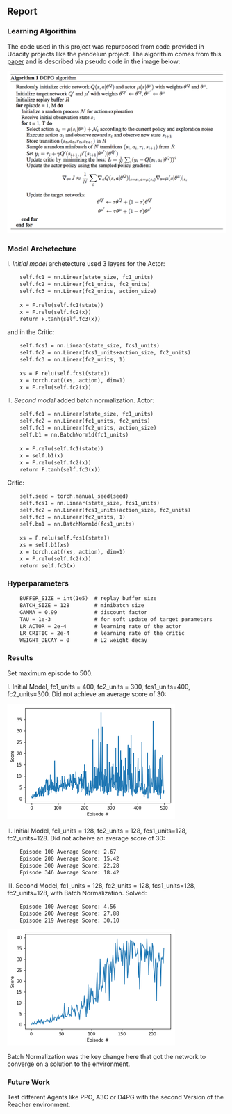 ## Report

### Learning Algorithim

 The code used in this project was repurposed from code provided in Udacity projects like the pendelum project.  The algorithim comes from this [paper](https://arxiv.org/pdf/1509.02971.pdf) and is described via pseudo code in the image below:

![alt text](image_alg.png "DDPG Algorithim")

### Model Archetecture

I. *Initial model* archetecture used 3 layers for the Actor:

        self.fc1 = nn.Linear(state_size, fc1_units)
        self.fc2 = nn.Linear(fc1_units, fc2_units)
        self.fc3 = nn.Linear(fc2_units, action_size)
        
        x = F.relu(self.fc1(state))
        x = F.relu(self.fc2(x))
        return F.tanh(self.fc3(x))
        
and in the Critic:

        self.fcs1 = nn.Linear(state_size, fcs1_units)
        self.fc2 = nn.Linear(fcs1_units+action_size, fc2_units)
        self.fc3 = nn.Linear(fc2_units, 1)
        
        xs = F.relu(self.fcs1(state))
        x = torch.cat((xs, action), dim=1)
        x = F.relu(self.fc2(x))
        
II. *Second model* added batch normalization.  Actor:

        self.fc1 = nn.Linear(state_size, fc1_units)
        self.fc2 = nn.Linear(fc1_units, fc2_units)
        self.fc3 = nn.Linear(fc2_units, action_size)
        self.b1 = nn.BatchNorm1d(fc1_units)
        
        x = F.relu(self.fc1(state))
        x = self.b1(x)
        x = F.relu(self.fc2(x))
        return F.tanh(self.fc3(x))

Critic:
        
        self.seed = torch.manual_seed(seed)
        self.fcs1 = nn.Linear(state_size, fcs1_units)
        self.fc2 = nn.Linear(fcs1_units+action_size, fc2_units)
        self.fc3 = nn.Linear(fc2_units, 1)
        self.bn1 = nn.BatchNorm1d(fcs1_units)
        
        xs = F.relu(self.fcs1(state))
        xs = self.b1(xs)
        x = torch.cat((xs, action), dim=1)
        x = F.relu(self.fc2(x))
        return self.fc3(x)
        
### Hyperparameters

        BUFFER_SIZE = int(1e5)  # replay buffer size
        BATCH_SIZE = 128        # minibatch size
        GAMMA = 0.99            # discount factor
        TAU = 1e-3              # for soft update of target parameters
        LR_ACTOR = 2e-4         # learning rate of the actor 
        LR_CRITIC = 2e-4        # learning rate of the critic
        WEIGHT_DECAY = 0        # L2 weight decay

### Results

Set maximum episode to 500.  

I.  Initial Model, fc1_units = 400, fc2_units = 300, fcs1_units=400, fc2_units=300.  Did not achieve an average score of 30:

![alt text](first_attempt.png "Result I")

II.  Initial Model, fc1_units = 128, fc2_units = 128, fcs1_units=128, fc2_units=128.  Did not acheive an average score of 30:

        Episode 100	Average Score: 2.67
        Episode 200	Average Score: 15.42
        Episode 300	Average Score: 22.28
        Episode 346	Average Score: 18.42

III.  Second Model, fc1_units = 128, fc2_units = 128, fcs1_units=128, fc2_units=128, with Batch Normalization.  Solved:
        
        Episode 100	Average Score: 4.56
        Episode 200	Average Score: 27.88
        Episode 219	Average Score: 30.10
        
![alt text](third_attempt.png "Result I")

Batch Normalization was the key change here that got the network to converge on a solution to the environment.
        
### Future Work

Test different Agents like PPO, A3C or D4PG with the second Version of the Reacher environment.
